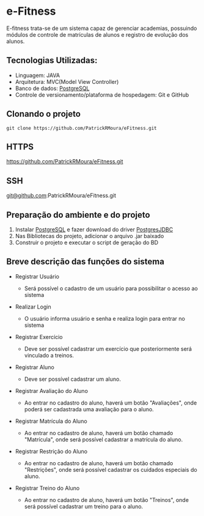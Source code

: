 # e-Fitness
E-fitness trata-se de um sistema capaz de gerenciar academias, possuindo módulos de controle de matrículas
de alunos e registro de evolução dos alunos.

## Tecnologias Utilizadas:
- Linguagem: JAVA
- Arquitetura: MVC(Model View Controller)
- Banco de dados: [PostgreSQL](https://www.postgresql.org/download/)
- Controle de versionamento/plataforma de hospedagem: Git e GitHub

## Clonando o projeto
`git clone https://github.com/PatrickRMoura/eFitness.git`

## HTTPS
https://github.com/PatrickRMoura/eFitness.git

## SSH
git@github.com:PatrickRMoura/eFitness.git

## Preparação do ambiente e do projeto

1. Instalar [PostgreSQL](https://www.postgresql.org/download/) e fazer download do driver [PostgresJDBC](https://jdbc.postgresql.org/)
2. Nas Bibliotecas do projeto, adicionar o arquivo .jar baixado
3. Construir o projeto e executar o script de geração do BD

## Breve descrição das funções do sistema
 
* Registrar Usuário
  * Será possível o cadastro de um usuário para possibilitar o acesso ao sistema
 
* Realizar Login
  * O usuário informa usuário e senha e realiza login para entrar no sistema
 
* Registrar Exercício
  * Deve ser possível cadastrar um exercício que posteriormente será vinculado a treinos.
 
* Registrar Aluno
  * Deve ser possível cadastrar um aluno.
 
* Registrar Avaliação do Aluno
  * Ao entrar no cadastro do aluno, haverá um botão "Avaliações", onde poderá ser cadastrada uma avaliação para o aluno.
 
* Registrar Matrícula do Aluno
  * Ao entrar no cadastro de aluno, haverá um botão chamado "Matrícula", onde será possível cadastrar a matrícula do aluno.
 
* Registrar Restrição do Aluno
  * Ao entrar no cadastro de aluno, haverá um botão chamado "Restrições", onde será possível cadastrar os cuidados especiais do aluno.

* Registrar Treino do Aluno
  * Ao entrar no cadastro de aluno, haverá um botão "Treinos", onde será possível cadastrar um treino para o aluno.

